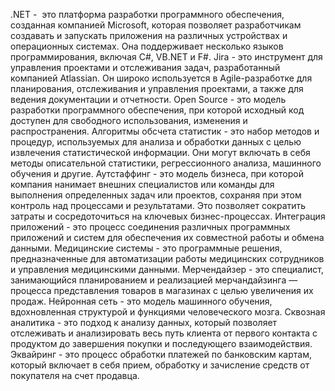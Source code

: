 .NET -  это платформа разработки программного обеспечения, созданная компанией Microsoft, которая позволяет разработчикам создавать и запускать приложения на различных устройствах и операционных системах. Она поддерживает несколько языков программирования, включая C#, VB.NET и F#.
Jira - это инструмент для управления проектами и отслеживания задач, разработанный компанией Atlassian. Он широко используется в Agile-разработке для планирования, отслеживания и управления проектами, а также для ведения документации и отчетности.
Open Source - это модель разработки программного обеспечения, при которой исходный код доступен для свободного использования, изменения и распространения.
Алгоритмы обсчета статистик - это набор методов и процедур, используемых для анализа и обработки данных с целью извлечения статистической информации. Они могут включать в себя методы описательной статистики, регрессионного анализа, машинного обучения и другие.
Аутстаффинг - это модель бизнеса, при которой компания нанимает внешних специалистов или команды для выполнения определенных задач или проектов, сохраняя при этом контроль над процессами и результатами. Это позволяет сократить затраты и сосредоточиться на ключевых бизнес-процессах.
Интеграция приложений - это процесс соединения различных программных приложений и систем для обеспечения их совместной работы и обмена данными.
Медицинские системы - это программные решения, предназначенные для автоматизации работы медицинских сотрудников и управления медицинскими данными.
Мерчендайзер - это специалист, занимающийся планированием и реализацией мерчандайзинга — процесса представления товаров в магазинах с целью увеличения их продаж.
Нейронная сеть - это модель машинного обучения, вдохновленная структурой и функциями человеческого мозга.
Сквозная аналитика - это подход к анализу данных, который позволяет отслеживать и анализировать весь путь клиента от первого контакта с продуктом до завершения покупки и последующего взаимодействия.
Эквайринг - это процесс обработки платежей по банковским картам, который включает в себя прием, обработку и зачисление средств от покупателя на счет продавца.